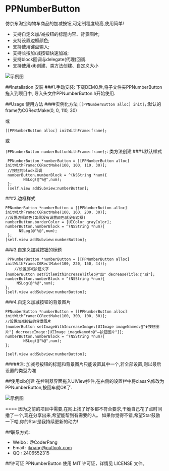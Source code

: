 # PPNumberButton
仿京东淘宝购物车商品的加减按钮,可定制程度较高,使用简单!

*  支持自定义加/减按钮的标题内容、背景图片;
* 支持设置边框颜色;
* 支持使用键盘输入;
* 支持长按加/减按钮快速加减; 
* 支持block回调与delegate(代理)回调.
* 支持使用xib创建、类方法创建、自定义大小

![示例图](https://github.com/jkpang/PPNumberButton/blob/master/PPNumberButton.gif)

##Installation 安装
###1.手动安装:
下载DEMO后,将子文件夹PPNumberButton拖入到项目中, 导入头文件PPNumberButton.h开始使用.

##Usage 使用方法
####实例化方法
`[[PPNumberButton alloc] init];`:默认的frame为CGRectMake(0, 0, 110, 30)

或

`[[PPNumberButton alloc] initWithFrame:frame];`

或

`[PPNumberButton numberButtonWithFrame:frame];`: 类方法创建
###1.默认样式

```objc
 PPNumberButton *numberButton = [[PPNumberButton alloc] initWithFrame:CGRectMake(100, 100, 110, 30)];
 //按钮的block回调
 numberButton.numberBlock = ^(NSString *num){
        NSLog(@"%@",num);
 };
 [self.view addSubview:numberButton];
```
###2.边框样式

```objc
PPNumberButton *numberButton = [[PPNumberButton alloc] initWithFrame:CGRectMake(100, 160, 200, 30)];
//设置边框颜色(如果没有设置颜色就没有边框)
numberButton.borderColor = [UIColor grayColor];
numberButton.numberBlock = ^(NSString *num){
      NSLog(@"%@",num);
 };
[self.view addSubview:numberButton];
```
###3.自定义加减按钮的标题

```objc
 PPNumberButton *numberButton = [[PPNumberButton alloc] initWithFrame:CGRectMake(100, 220, 150, 44)];
    //设置加减按钮文字
[numberButton setTitleWithIncreaseTitle:@"加" decreaseTitle:@"减"];
numberButton.numberBlock = ^(NSString *num){
     NSLog(@"%@",num);
};
[self.view addSubview:numberButton];
```
###4.自定义加减按钮的背景图片

```objc
PPNumberButton *numberButton = [[PPNumberButton alloc] initWithFrame:CGRectMake(100, 300, 100, 30)];
//设置加减按钮的背景图片
[numberButton setImageWithIncreaseImage:[UIImage imageNamed:@"➕按钮图片"] decreaseImage:[UIImage imageNamed:@"➖按钮图片"]];
numberButton.numberBlock = ^(NSString *num){
        NSLog(@"%@",num);
};
    
[self.view addSubview:numberButton];

```
#####注: 加减号按钮的标题和背景图片只能设置其中一个,若全部设置,则以最后设置的类型为准

##使用xib创建
在控制器界面拖入UIView控件,在右侧的设置栏中将class名修改为PPNumberButton,按回车就OK了.

![示例图](https://github.com/jkpang/PPNumberButton/blob/master/photo.png)

====
因为之前的项目中需要,在网上找了好多都不符合要求,干脆自己花了点时间撸了一个,现在分享出来,希望能帮到有需要的人。 如果你觉得不错,希望Star鼓励一下哈,你的Star是我持续更新的动力!

##联系方式:
* Weibo : @CoderPang
* Email : jkpang@outlook.com
* QQ : 2406552315

##许可证
PPNumberButton 使用 MIT 许可证，详情见 LICENSE 文件。


